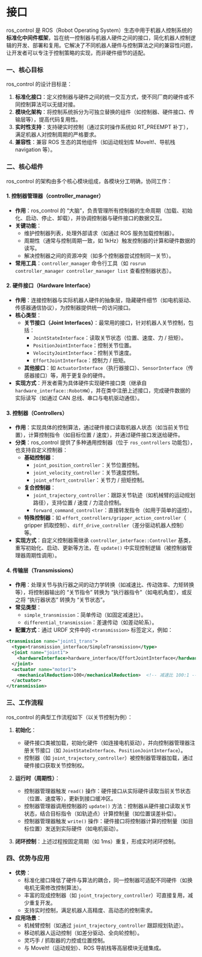 # 接口

ros_control 是 ROS（Robot Operating System）生态中用于机器人控制系统的**标准化中间件框架**，旨在统一控制器与机器人硬件之间的接口，简化机器人控制逻辑的开发、部署和复用。它解决了不同机器人硬件与控制算法之间的兼容性问题，让开发者可以专注于控制策略的实现，而非硬件细节的适配。

### 一、核心目标

ros_control 的设计目标是：

1. **标准化接口**：定义控制器与硬件之间的统一交互方式，使不同厂商的硬件或不同控制算法可以无缝对接。
2. **模块化架构**：将控制系统拆分为可独立替换的组件（如控制器、硬件接口、传输层等），提高代码复用性。
3. **实时性支持**：支持硬实时控制（通过实时操作系统如 RT_PREEMPT 补丁），满足机器人对控制周期的严格要求。
4. **兼容性**：兼容 ROS 生态的其他组件（如运动规划库 MoveIt!、导航栈 navigation 等）。

### 二、核心组件

ros_control 的架构由多个核心模块组成，各模块分工明确，协同工作：

#### 1. 控制器管理器（controller_manager）

- **作用**：ros_control 的 “大脑”，负责管理所有控制器的生命周期（加载、初始化、启动、停止、卸载），并协调控制器与硬件接口的数据交互。
- **关键功能**：
  - 维护控制器列表，处理外部请求（如通过 ROS 服务加载控制器）。
  - 周期性（通常与控制周期一致，如 1kHz）触发控制器的计算和硬件数据的读写。
  - 解决控制器之间的资源冲突（如多个控制器尝试控制同一关节）。
- **常用工具**：`controller_manager` 命令行工具（如 `rosrun controller_manager controller_manager list` 查看控制器状态）。

#### 2. 硬件接口（Hardware Interface）

- **作用**：连接控制器与实际机器人硬件的抽象层，隐藏硬件细节（如电机驱动、传感器通信协议），为控制器提供统一的访问接口。
- **核心类型**：
  - **关节接口（Joint Interfaces）**：最常用的接口，针对机器人关节控制，包括：
    - `JointStateInterface`：读取关节状态（位置、速度、力 / 扭矩）。
    - `PositionJointInterface`：控制关节位置。
    - `VelocityJointInterface`：控制关节速度。
    - `EffortJointInterface`：控制力 / 扭矩。
  - **其他接口**：如 `ActuatorInterface`（执行器接口）、`SensorInterface`（传感器接口）等，用于更复杂的硬件。
- **实现方式**：开发者需为具体硬件实现硬件接口类（继承自 `hardware_interface::RobotHW`），并在类中注册上述接口，完成硬件数据的实际读写（如通过 CAN 总线、串口与电机驱动通信）。

#### 3. 控制器（Controllers）

- **作用**：实现具体的控制算法，通过硬件接口读取机器人状态（如当前关节位置），计算控制指令（如目标位置 / 速度），并通过硬件接口发送给硬件。
- **分类**：ros_control 提供了多种通用控制器（位于 `ros_controllers` 功能包），也支持自定义控制器：
  - **基础控制器**：
    - `joint_position_controller`：关节位置控制。
    - `joint_velocity_controller`：关节速度控制。
    - `joint_effort_controller`：关节力 / 扭矩控制。
  - **复合控制器**：
    - `joint_trajectory_controller`：跟踪关节轨迹（如机械臂的运动规划路径），支持位置 / 速度 / 力混合控制。
    - `forward_command_controller`：直接转发指令（如用于简单的遥控）。
  - **特殊控制器**：如 `effort_controllers/gripper_action_controller`（ gripper 抓取控制）、`diff_drive_controller`（差分驱动机器人控制）等。
- **实现方式**：自定义控制器需继承 `controller_interface::Controller` 基类，重写初始化、启动、更新等方法，在 `update()` 中实现控制逻辑（被控制器管理器周期性调用）。

#### 4. 传输层（Transmissions）

- **作用**：处理关节与执行器之间的动力学转换（如减速比、传动效率、力矩转换等），将控制器输出的 “关节指令” 转换为 “执行器指令”（如电机角度），或反之将 “执行器状态” 转换为 “关节状态”。
- **常见类型**：
  - `simple_transmission`：简单传动（如固定减速比）。
  - `differential_transmission`：差速传动（如差动轮系）。
- **配置方式**：通过 URDF 文件中的 `<transmission>` 标签定义，例如：

```xml
<transmission name="joint1_trans">
  <type>transmission_interface/SimpleTransmission</type>
  <joint name="joint1">
    <hardwareInterface>hardware_interface/EffortJointInterface</hardwareInterface>
  </joint>
  <actuator name="motor1">
    <mechanicalReduction>100</mechanicalReduction>  <!-- 减速比 100:1 -->
  </actuator>
</transmission>
```

### 三、工作流程

ros_control 的典型工作流程如下（以关节控制为例）：

1. **初始化**：
   
   - 硬件接口类被加载，初始化硬件（如连接电机驱动），并向控制器管理器注册关节接口（如 `JointStateInterface`、`PositionJointInterface`）。
   - 控制器（如 `joint_trajectory_controller`）被控制器管理器加载，通过硬件接口获取关节控制权。

2. **运行时（周期性）**：
   
   - 控制器管理器触发 `read()` 操作：硬件接口从实际硬件读取当前关节状态（位置、速度等），更新到接口缓冲区。
   - 控制器管理器调用控制器的 `update()` 方法：控制器从硬件接口读取关节状态，结合目标指令（如轨迹点）计算控制量（如位置误差补偿）。
   - 控制器管理器触发 `write()` 操作：硬件接口将控制器计算的控制量（如目标位置）发送到实际硬件（如电机驱动）。

3. **闭环控制**：上述过程按固定周期（如 1ms）重复，形成实时闭环控制。

### 四、优势与应用

- **优势**：
  - 标准化接口降低了硬件与算法的耦合，同一控制器可适配不同硬件（如换电机无需修改控制算法）。
  - 丰富的现成控制器（如 `joint_trajectory_controller`）可直接复用，减少重复开发。
  - 支持实时控制，满足机器人高精度、高动态的控制需求。
- **应用场景**：
  - 机械臂控制（如通过 `joint_trajectory_controller` 跟踪规划轨迹）。
  - 移动机器人运动控制（如差分驱动、全向轮控制）。
  - 灵巧手 / 抓取器的力控或位置控制。
  - 与 MoveIt!（运动规划）、ROS 导航栈等高层模块无缝集成。
